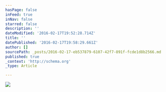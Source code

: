 ```yaml
---
hasPage: false
inFeed: true
inNav: false
starred: false
description: ''
dateModified: '2016-02-17T19:52:28.714Z'
title: ''
datePublished: '2016-02-17T19:58:29.661Z'
author: []
sourcePath: _posts/2016-02-17-eb537879-6107-42f7-891f-fcde1d8b2566.md
published: true
_context: 'http://schema.org'
_type: Article

---
```

![](https://the-grid-user-content.s3-us-west-2.amazonaws.com/15303747-4509-4ced-81a1-73420665854b.jpg)